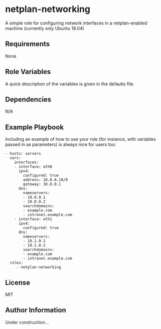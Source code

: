 netplan-networking
==================

A simple role for configuring network interfaces in a netplan-enabled machine (currently only Ubuntu 18.04)

Requirements
------------

None

Role Variables
--------------

A quick description of the variables is given in the defaults file.

Dependencies
------------

N/A

Example Playbook
----------------

Including an example of how to use your role (for instance, with variables passed in as parameters) is always nice for users too:

    - hosts: servers
      vars:
        interfaces:
        - interface: eth0
          ipv4:
            configured: true
            address: 10.0.0.10/8
            gateway: 10.0.0.1
          dns:
            nameservers:
            - 10.0.0.1
            - 10.0.0.2
            searchdomains:
            - example.com
            - intranet.example.com
        - interface: eth1
          ipv4:
            configured: true
          dns:
            nameservers:
            - 10.1.0.1
            - 10.1.0.2
            searchdomains:
            - example.com
            - intranet.example.com
      roles:
         - netplan-networking

License
-------

MIT

Author Information
------------------

Under construction...
